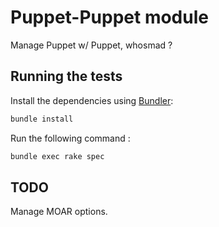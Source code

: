 # Puppet-Puppet module

Manage Puppet w/ Puppet, whosmad ?

## Running the tests

Install the dependencies using [Bundler](http://gembundler.com):

```bash
bundle install
```

Run the following command :

```bash
bundle exec rake spec
```

## TODO

Manage MOAR options.
